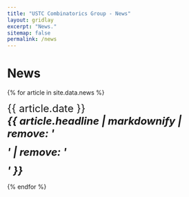 ```yaml
---
title: "USTC Combinatorics Group - News"
layout: gridlay
excerpt: "News."
sitemap: false
permalink: /news
---
```


# News

{% for article in site.data.news %}
<p><font size="5">{{ article.date }} <br>
    <strong><em>{{ article.headline | markdownify | remove: '<p>' | remove: '</p>' }}</em></strong></font></p>
{% endfor %}